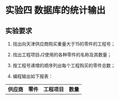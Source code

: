 # 实验四 数据库的统计输出

## 实验要求

1. 找出向天津供应商购买重量大于15的零件的工程号；

2. 找出工程项目J2使用的各种零件的名称及其数量；

3. 按工程号递增的顺序列出每个工程购买的零件总数；

4. 编程输出如下报表：

|         |        |          |        |
| ------- | ------ | -------- | ------ |
| **供应商** | **零件** | **工程项目** | **数量** |


